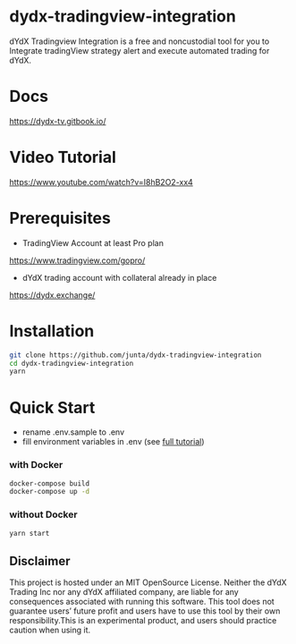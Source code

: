 # dydx-tradingview-integration

dYdX Tradingview Integration is a free and noncustodial tool for you to Integrate tradingView strategy alert and execute automated trading for dYdX.

# Docs

https://dydx-tv.gitbook.io/

# Video Tutorial

https://www.youtube.com/watch?v=I8hB2O2-xx4

# Prerequisites

- TradingView Account at least Pro plan

https://www.tradingview.com/gopro/

- dYdX trading account with collateral already in place

https://dydx.exchange/

# Installation

```bash
git clone https://github.com/junta/dydx-tradingview-integration
cd dydx-tradingview-integration
yarn
```

# Quick Start

- rename .env.sample to .env
- fill environment variables in .env (see [full tutorial](https://dydx-tv.gitbook.io/dydx-tradingview-strategy-integration/setuup/running-on-local-pc#steps))

### with Docker

```bash
docker-compose build
docker-compose up -d
```

### without Docker

```bash
yarn start
```

## Disclaimer

This project is hosted under an MIT OpenSource License. Neither the dYdX Trading Inc nor any dYdX affiliated company, are liable for any consequences associated with running this software. This tool does not guarantee users’ future profit and users have to use this tool by their own responsibility.This is an experimental product, and users should practice caution when using it.
